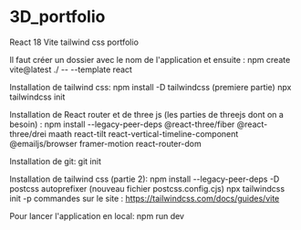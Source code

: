 # 3D_portfolio
React 18 Vite tailwind css portfolio

Il faut créer un dossier avec le nom de l'application et ensuite :
npm create vite@latest ./ -- --template react

Installation de tailwind css:
npm install -D tailwindcss (premiere partie)
npx tailwindcss init

Installation de React router et de three js (les parties de threejs dont on a besoin) :
npm install --legacy-peer-deps @react-three/fiber @react-three/drei maath react-tilt react-vertical-timeline-component @emailjs/browser framer-motion react-router-dom

Installation de git:
git init

Installation de tailwind css (partie 2):
npm install --legacy-peer-deps -D postcss autoprefixer (nouveau fichier postcss.config.cjs)
npx tailwindcss init -p
commandes sur le site : https://tailwindcss.com/docs/guides/vite

Pour lancer l'application en local:
npm run dev 


